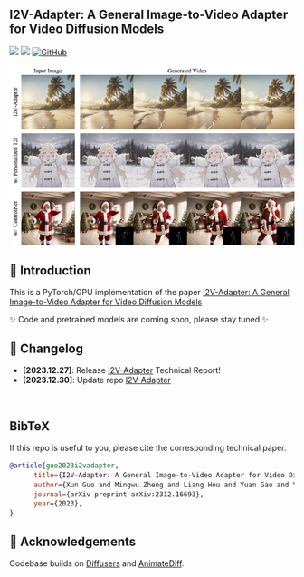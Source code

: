 ## I2V-Adapter: A General Image-to-Video Adapter for Video Diffusion Models
<a href='https://i2v-adapter.github.io'><img src='https://img.shields.io/badge/Project-Page-green'></a> 
<a href='https://arxiv.org/abs/2312.16693'><img src='https://img.shields.io/badge/Technique-Report-red'></a> 
[![GitHub](https://img.shields.io/github/stars/I2V-Adapter/I2V-Adapter?style=social)](https://github.com/I2V-Adapter/I2V-Adapter)

<p align="left">
  <img src="assets/teaser_1227_v2.png">
</p>


## 🔆 Introduction
This is a PyTorch/GPU implementation of the paper [I2V-Adapter: A General Image-to-Video Adapter for Video Diffusion Models](https://arxiv.org/abs/2312.16693)

✨ Code and pretrained models are coming soon, please stay tuned ✨

## 📝 Changelog
- __[2023.12.27]__: Release [I2V-Adapter](https://arxiv.org/abs/2312.16693) Technical Report!
- __[2023.12.30]__: Update repo [I2V-Adapter](https://github.com/I2V-Adapter/I2V-Adapter)
<br>

## BibTeX
If this repo is useful to you, please cite the corresponding technical paper.

```bibtex
@article{guo2023i2vadapter,
      title={I2V-Adapter: A General Image-to-Video Adapter for Video Diffusion Models}, 
      author={Xun Guo and Mingwu Zheng and Liang Hou and Yuan Gao and Yufan Deng and Chongyang Ma and Weiming Hu and Zhengjun Zha and Haibin    Huang and Pengfei Wan and Di Zhang},
      journal={arXiv preprint arXiv:2312.16693},
      year={2023},
}
```

## 🤗 Acknowledgements
Codebase builds on [Diffusers](https://github.com/huggingface/diffusers) and [AnimateDiff](https://github.com/guoyww/AnimateDiff).

<!--
**I2V-Adapter/I2V-Adapter** is a ✨ _special_ ✨ repository because its `README.md` (this file) appears on your GitHub profile.

Here are some ideas to get you started:

- 🔭 I’m currently working on ...
- 🌱 I’m currently learning ...
- 👯 I’m looking to collaborate on ...
- 🤔 I’m looking for help with ...
- 💬 Ask me about ...
- 📫 How to reach me: ...
- 😄 Pronouns: ...
- ⚡ Fun fact: ...
-->
